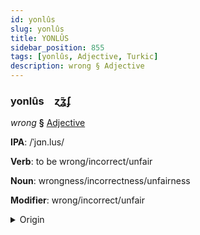 ```yaml
---
id: yonlûs
slug: yonlûs
title: YONLÛS
sidebar_position: 855
tags: [yonlûs, Adjective, Turkic]
description: wrong § Adjective
---
```


### yonlûs&emsp;<span kind="abugida">ɀ̃ʓ́ʄ</span>

*wrong* **§** [Adjective](../../tags/Adjective)

**IPA**: /ˈjɑn.lus/

**Verb**: to be wrong/incorrect/unfair

**Noun**: wrongness/incorrectness/unfairness

**Modifier**: wrong/incorrect/unfair

<details>
    <summary>Origin</summary>
    Azerbaijani yanlış [jɑnˈɫɯʃ]<br/>
    <em>Turkic Language Family</em>
</details>